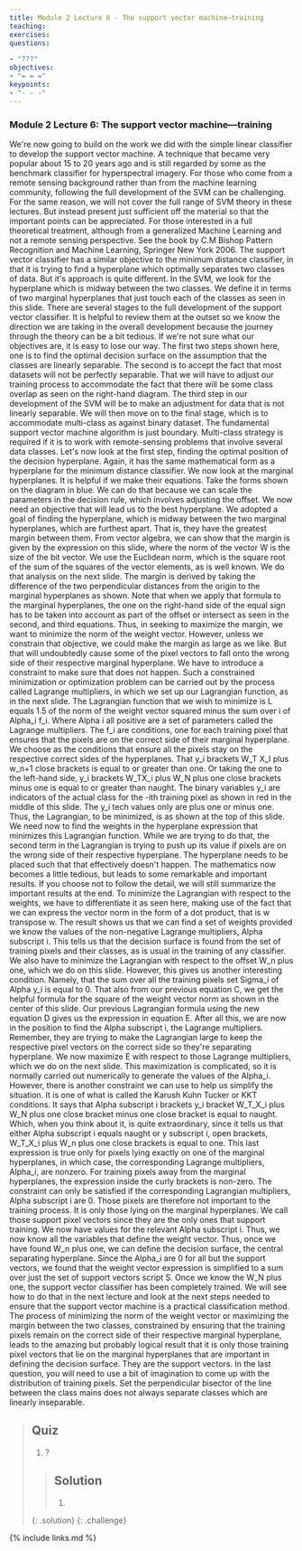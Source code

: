 ```yaml
---
title: Module 2 Lecture 6 - The support vector machine—training
teaching: 
exercises: 
questions:

- "???"
objectives:
- "= = ="
keypoints:
- "- - -"
---
```

### Module 2 Lecture 6: The support vector machine—training

We're now going to build on the work we did with the simple linear classifier to develop the support vector machine. A technique that became very popular about 15 to 20 years ago and is still regarded by some as the benchmark classifier for hyperspectral imagery. For those who come from a remote sensing background rather than from the machine learning community, following the full development of the SVM can be challenging. For the same reason, we will not cover the full range of SVM theory in these lectures. But instead present just sufficient off the material so that the important points can be appreciated. For those interested in a full theoretical treatment, although from a generalized Machine Learning and not a remote sensing perspective. See the book by C.M Bishop Pattern Recognition and Machine Learning, Springer New York 2006. The support vector classifier has a similar objective to the minimum distance classifier, in that it is trying to find a hyperplane which optimally separates two classes of data. But it's approach is quite different. In the SVM, we look for the hyperplane which is midway between the two classes. We define it in terms of two marginal hyperplanes that just touch each of the classes as seen in this slide. There are several stages to the full development of the support vector classifier. It is helpful to review them at the outset so we know the direction we are taking in the overall development because the journey through the theory can be a bit tedious. If we're not sure what our objectives are, it is easy to lose our way. The first two steps shown here, one is to find the optimal decision surface on the assumption that the classes are linearly separable. The second is to accept the fact that most datasets will not be perfectly separable. That we will have to adjust our training process to accommodate the fact that there will be some class overlap as seen on the right-hand diagram. The third step in our development of the SVM will be to make an adjustment for data that is not linearly separable. We will then move on to the final stage, which is to accommodate multi-class as against binary dataset. The fundamental support vector machine algorithm is just boundary. Multi-class strategy is required if it is to work with remote-sensing problems that involve several data classes. Let's now look at the first step, finding the optimal position of the decision hyperplane. Again, it has the same mathematical form as a hyperplane for the minimum distance classifier. We now look at the marginal hyperplanes. It is helpful if we make their equations. Take the forms shown on the diagram in blue. We can do that because we can scale the parameters in the decision rule, which involves adjusting the offset. We now need an objective that will lead us to the best hyperplane. We adopted a goal of finding the hyperplane, which is midway between the two marginal hyperplanes, which are furthest apart. That is, they have the greatest margin between them. From vector algebra, we can show that the margin is given by the expression on this slide, where the norm of the vector W is the size of the bit vector. We use the Euclidean norm, which is the square root of the sum of the squares of the vector elements, as is well known. We do that analysis on the next slide. The margin is derived by taking the difference of the two perpendicular distances from the origin to the marginal hyperplanes as shown. Note that when we apply that formula to the marginal hyperplanes, the one on the right-hand side of the equal sign has to be taken into account as part of the offset or intersect as seen in the second, and third equations. Thus, in seeking to maximize the margin, we want to minimize the norm of the weight vector. However, unless we constrain that objective, we could make the margin as large as we like. But that will undoubtedly cause some of the pixel vectors to fall onto the wrong side of their respective marginal hyperplane. We have to introduce a constraint to make sure that does not happen. Such a constrained minimization or optimization problem can be carried out by the process called Lagrange multipliers, in which we set up our Lagrangian function, as in the next slide. The Lagrangian function that we wish to minimize is L equals 1.5 of the norm of the weight vector squared minus the sum over i of Alpha_i f_i. Where Alpha i all positive are a set of parameters called the Lagrange multipliers. The f_i are conditions, one for each training pixel that ensures that the pixels are on the correct side of their marginal hyperplane. We choose as the conditions that ensure all the pixels stay on the respective correct sides of the hyperplanes. That y_i brackets W_T X_I plus w_n+1 close brackets is equal to or greater than one. Or taking the one to the left-hand side, y_i brackets W_TX_i plus W_N plus one close brackets minus one is equal to or greater than naught. The binary variables y_i are indicators of the actual class for the -ith training pixel as shown in red in the middle of this slide. The y_i tech values only are plus one or minus one. Thus, the Lagrangian, to be minimized, is as shown at the top of this slide. We need now to find the weights in the hyperplane expression that minimizes this Lagrangian function. While we are trying to do that, the second term in the Lagrangian is trying to push up its value if pixels are on the wrong side of their respective hyperplane. The hyperplane needs to be placed such that that effectively doesn't happen. The mathematics now becomes a little tedious, but leads to some remarkable and important results. If you choose not to follow the detail, we will still summarize the important results at the end. To minimize the Lagrangian with respect to the weights, we have to differentiate it as seen here, making use of the fact that we can express the vector norm in the form of a dot product, that is w transpose w. The result shows us that we can find a set of weights provided we know the values of the non-negative Lagrange multipliers, Alpha subscript i. This tells us that the decision surface is found from the set of training pixels and their classes, as is usual in the training of any classifier. We also have to minimize the Lagrangian with respect to the offset W_n plus one, which we do on this slide. However, this gives us another interesting condition. Namely, that the sum over all the training pixels set Sigma_i of Alpha y_i is equal to 0. That also from our previous equation C, we get the helpful formula for the square of the weight vector norm as shown in the center of this slide. Our previous Lagrangian formula using the new equation D gives us the expression in equation E. After all this, we are now in the position to find the Alpha subscript i, the Lagrange multipliers. Remember, they are trying to make the Lagrangian large to keep the respective pixel vectors on the correct side so they're separating hyperplane. We now maximize E with respect to those Lagrange multipliers, which we do on the next slide. This maximization is complicated, so it is normally carried out numerically to generate the values of the Alpha_i. However, there is another constraint we can use to help us simplify the situation. It is one of what is called the Karush Kuhn Tucker or KKT conditions. It says that Alpha subscript i brackets y_i bracket W_T_X_i plus W_N plus one close bracket minus one close bracket is equal to naught. Which, when you think about it, is quite extraordinary, since it tells us that either Alpha subscript i equals naught or y subscript i, open brackets, W_T_X_i plus W_n plus one close brackets is equal to one. This last expression is true only for pixels lying exactly on one of the marginal hyperplanes, in which case, the corresponding Lagrange multipliers, Alpha_i, are nonzero. For training pixels away from the marginal hyperplanes, the expression inside the curly brackets is non-zero. The constraint can only be satisfied if the corresponding Lagrangian multipliers, Alpha subscript i are 0. Those pixels are therefore not important to the training process. It is only those lying on the marginal hyperplanes. We call those support pixel vectors since they are the only ones that support training. We now have values for the relevant Alpha subscript i. Thus, we now know all the variables that define the weight vector. Thus, once we have found W_n plus one, we can define the decision surface, the central separating hyperplane. Since the Alpha_i are 0 for all but the support vectors, we found that the weight vector expression is simplified to a sum over just the set of support vectors script S. Once we know the W_N plus one, the support vector classifier has been completely trained. We will see how to do that in the next lecture and look at the next steps needed to ensure that the support vector machine is a practical classification method. The process of minimizing the norm of the weight vector or maximizing the margin between the two classes, constrained by ensuring that the training pixels remain on the correct side of their respective marginal hyperplane, leads to the amazing but probably logical result that it is only those training pixel vectors that lie on the marginal hyperplanes that are important in defining the decision surface. They are the support vectors. In the last question, you will need to use a bit of imagination to come up with the distribution of training pixels. Set the perpendicular bisector of the line between the class mains does not always separate classes which are linearly inseparable. 

> ## Quiz
>
> 1. ?
>
> > ## Solution
> >
> > 1. 
>    {: .solution}
{: .challenge}

{% include links.md %}